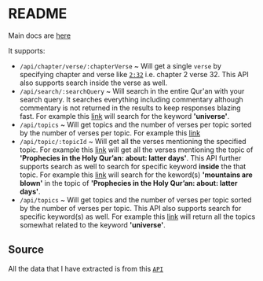 # README

Main docs are [here](https://quranapi.hashir.pro/docs/)

It supports:

- `/api/chapter/verse/:chapterVerse` ~ Will get a single `verse` by specifying chapter and verse like [`2:32`](https://quranapi.hashir.pro/api/chapter/verse/2:32) i.e. chapter 2 verse 32. This API also supports search inside the verse as well.
- `/api/search/:searchQuery` ~ Will search in the entire Qur'an with your search query. It searches everything including commentary although commentary is not returned in the results to keep responses blazing fast. For example this [link](https://quranapi.hashir.pro/api/search/universe) will search for the keyword **'universe'**.
- `/api/topics` ~ Will get topics and the number of verses per topic sorted by the number of verses per topic. For example this [link]()
- `/api/topic/:topicId` ~ Will get all the verses mentioning the specified topic. For example this [link](https://quranapi.hashir.pro/api/topic/2058) will get all the verses mentioning the topic of **'Prophecies in the Holy Qur’an: about: latter days'**. This API further supports search as well to search for specific keyword **inside** the that topic. For example this [link](https://quranapi.hashir.pro/api/topic/2058?topicId=2058&search=mountains%20are%20blown) will search for the keword(s) **'mountains are blown'** in the topic of **'Prophecies in the Holy Qur’an: about: latter days'**.
- `/api/topics` ~ Will get topics and the number of verses per topic sorted by the number of verses per topic. This API also supports search for specific keyword(s) as well. For example this [link](https://quranapi.hashir.pro/api/topics?search=universe) will return all the topics somewhat related to the keyword **'universe'**.

## Source

All the data that I have extracted is from this [`API`](https://www.alislam.org/quran/read/api.php?action=chapter&v=1:1)
